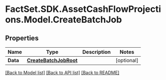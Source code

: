 # FactSet.SDK.AssetCashFlowProjections.Model.CreateBatchJob

## Properties

Name | Type | Description | Notes
------------ | ------------- | ------------- | -------------
**Data** | [**CreateBatchJobRoot**](CreateBatchJobRoot.md) |  | [optional] 

[[Back to Model list]](../README.md#documentation-for-models) [[Back to API list]](../README.md#documentation-for-api-endpoints) [[Back to README]](../README.md)

